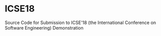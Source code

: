 # ICSE18
Source Code for Submission to ICSE'18 (the International Conference on Software Engineering) Demonstration
